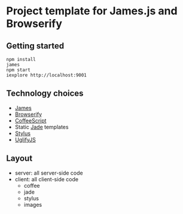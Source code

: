 # Project template for James.js and Browserify

## Getting started

    npm install
    james
    npm start
    iexplore http://localhost:9001

## Technology choices

* [James](https://github.com/leonidas/james.js)
* [Browserify](https://github.com/substack/node-browserify)
* [CoffeeScript](https://github.com/jashkenas/coffee-script)
* Static [Jade](https://github.com/visionmedia/jade) templates
* [Stylus](https://github.com/learnboost/stylus)
* [UglifyJS](https://github.com/mishoo/UglifyJS2)

## Layout

* server: all server-side code
* client: all client-side code
  * coffee
  * jade
  * stylus
  * images